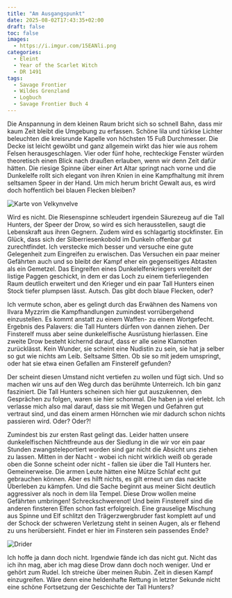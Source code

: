 ```yaml
---
title: "Am Ausgangspunkt"
date: 2025-08-02T17:43:35+02:00
draft: false
toc: false
images:
  - https://i.imgur.com/15EANli.png
categories:
  - Eleint
  - Year of the Scarlet Witch
  - DR 1491
tags: 
  - Savage Frontier
  - Wildes Grenzland
  - Logbuch
  - Savage Frontier Buch 4
---
```


Die Anspannung in dem kleinen Raum bricht sich so schnell Bahn, dass mir kaum Zeit bleibt die Umgebung zu erfassen. Schöne lila und türkise Lichter beleuchten die kreisrunde Kapelle von höchsten 15 Fuß Durchmesser. Die Decke ist leicht gewölbt und ganz allgemein wirkt das hier wie aus rohem Felsen herausgeschlagen. Vier oder fünf hohe, rechteckige Fenster würden theoretisch einen Blick nach draußen erlauben, wenn wir denn Zeit dafür hätten. Die riesige Spinne über einer Art Altar springt nach vorne und die Dunkelelfe rollt sich elegant von ihren Knien in eine Kampfhaltung mit ihrem seltsamen Speer in der Hand. Um mich herum bricht Gewalt aus, es wird doch hoffentlich bei blauen Flecken bleiben? 

![Karte von Velkynvelve](https://www.dndbeyond.com/attachments/2/804/velkynvelve-player-version.jpg)

Wird es nicht. Die Riesenspinne schleudert irgendein Säurezeug auf die Tall Hunters, der Speer der Drow, so wird es sich herausstellen, saugt die Lebenskraft aus ihren Gegnern. Zudem wird es schlagartig stockfinster. Ein Glück, dass sich der Silberriesenkobold im Dunkeln offenbar gut zurechtfindet. Ich verstecke mich besser und versuche eine gute Gelegenheit zum Eingreifen zu erwischen. Das Versuchen ein paar meiner Gefährten auch und so bleibt der Kampf eher ein gegenseitiges Abtasten als ein Gemetzel. Das Eingreifen eines Dunkelelfenkriegers vereitelt der listige Paggen geschickt, in dem er das Loch zu einem tieferliegenden Raum deutlich erweitert und den Krieger und ein paar Tall Hunters einen Stock tiefer plumpsen lässt. Autsch. Das gibt doch blaue Flecken, oder? 

Ich vermute schon, aber es gelingt durch das Erwähnen des Namens von Ilvara Myzzrim die Kampfhandlungen zumindest vorrübergehend einzustellen. Es kommt anstatt zu einem Waffen- zu einem Wortgefecht. Ergebnis des Palavers: die Tall Hunters dürfen von dannen ziehen. Der Finsterelf muss aber seine dunkelelfische Ausrüstung hierlassen. Eine zweite Drow besteht kichernd darauf, dass er alle seine Klamotten zurücklässt. Kein Wunder, sie scheint eine Nudistin zu sein, sie hat ja selber so gut wie nichts am Leib. Seltsame Sitten. Ob sie so mit jedem umspringt, oder hat sie etwa einen Gefallen am Finsterelf gefunden?

Der scheint diesen Umstand nicht vertiefen zu wollen und fügt sich. Und so machen wir uns auf den Weg durch das berühmte Unterreich. Ich bin ganz fasziniert. Die Tall Hunters scheinen sich hier gut auszukennen, den Gesprächen zu folgen, waren sie hier schonmal. Die haben ja viel erlebt. Ich verlasse mich also mal darauf, dass sie mit Wegen und Gefahren gut vertraut sind, und das einem armen Hörnchen wie mir dadurch schon nichts passieren wird. Oder? Oder?! 

Zumindest bis zur ersten Rast gelingt das. Leider hatten unsere dunkelelfischen Nichtfreunde aus der Siedlung in die wir vor ein paar Stunden zwangsteleportiert worden sind gar nicht die Absicht uns ziehen zu lassen. Mitten in der Nacht - wobei ich nicht wirklich weiß ob gerade oben die Sonne scheint oder nicht - fallen sie über die Tall Hunters her. Gemeinerweise. Die armen Leute hätten eine Mütze Schlaf echt gut gebrauchen können. Aber es hilft nichts, es gilt erneut um das nackte Überleben zu kämpfen. Und die Sache beginnt aus meiner Sicht deutlich aggressiver als noch in dem lila Tempel. Diese Drow wollen meine Gefährten umbringen! Schreckschwerenot! Und beim Finsterelf sind die anderen finsteren Elfen schon fast erfolgreich. Eine grauselige Mischung aus Spinne und Elf schlitzt den Trägerzwergbruder fast komplett auf und der Schock der schweren Verletzung steht in seinen Augen, als er flehend zu uns herübersieht. Findet er hier im Finsteren sein passendes Ende? 

![Drider](https://www.dndbeyond.com/avatars/thumbnails/47138/774/1000/1000/638741963992522116.png)

Ich hoffe ja dann doch nicht. Irgendwie fände ich das nicht gut. Nicht das ich ihn mag, aber ich mag diese Drow dann doch noch weniger. Und er gehört zum Rudel. Ich streiche über meinen Rubin. Zeit in diesen Kampf einzugreifen. Wäre denn eine heldenhafte Rettung in letzter Sekunde nicht eine schöne Fortsetzung der Geschichte der Tall Hunters? 
